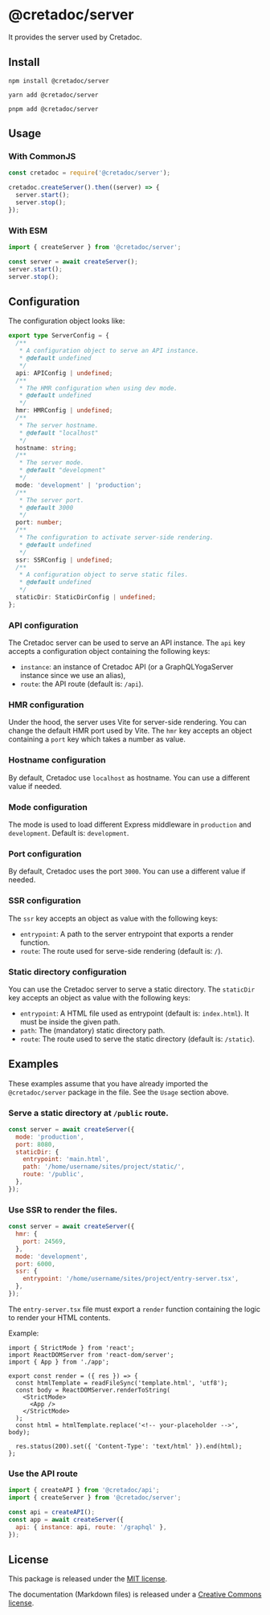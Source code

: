 # @cretadoc/server

It provides the server used by Cretadoc.

## Install

```
npm install @cretadoc/server
```

```
yarn add @cretadoc/server
```

```
pnpm add @cretadoc/server
```

## Usage

### With CommonJS

```cjs
const cretadoc = require('@cretadoc/server');

cretadoc.createServer().then((server) => {
  server.start();
  server.stop();
});
```

### With ESM

```mjs
import { createServer } from '@cretadoc/server';

const server = await createServer();
server.start();
server.stop();
```

## Configuration

The configuration object looks like:

```ts
export type ServerConfig = {
  /**
   * A configuration object to serve an API instance.
   * @default undefined
   */
  api: APIConfig | undefined;
  /**
   * The HMR configuration when using dev mode.
   * @default undefined
   */
  hmr: HMRConfig | undefined;
  /**
   * The server hostname.
   * @default "localhost"
   */
  hostname: string;
  /**
   * The server mode.
   * @default "development"
   */
  mode: 'development' | 'production';
  /**
   * The server port.
   * @default 3000
   */
  port: number;
  /**
   * The configuration to activate server-side rendering.
   * @default undefined
   */
  ssr: SSRConfig | undefined;
  /**
   * A configuration object to serve static files.
   * @default undefined
   */
  staticDir: StaticDirConfig | undefined;
};
```

### API configuration

The Cretadoc server can be used to serve an API instance. The `api` key accepts a configuration object containing the following keys:

- `instance`: an instance of Cretadoc API (or a GraphQLYogaServer instance since we use an alias),
- `route`: the API route (default is: `/api`).

### HMR configuration

Under the hood, the server uses Vite for server-side rendering. You can change the default HMR port used by Vite. The `hmr` key accepts an object containing a `port` key which takes a number as value.

### Hostname configuration

By default, Cretadoc use `localhost` as hostname. You can use a different value if needed.

### Mode configuration

The mode is used to load different Express middleware in `production` and `development`. Default is: `development`.

### Port configuration

By default, Cretadoc uses the port `3000`. You can use a different value if needed.

### SSR configuration

The `ssr` key accepts an object as value with the following keys:

- `entrypoint`: A path to the server entrypoint that exports a render function.
- `route`: The route used for serve-side rendering (default is: `/`).

### Static directory configuration

You can use the Cretadoc server to serve a static directory. The `staticDir` key accepts an object as value with the following keys:

- `entrypoint`: A HTML file used as entrypoint (default is: `index.html`). It must be inside the given path.
- `path`: The (mandatory) static directory path.
- `route`: The route used to serve the static directory (default is: `/static`).

## Examples

These examples assume that you have already imported the `@cretadoc/server` package in the file. See the `Usage` section above.

### Serve a static directory at `/public` route.

```javascript
const server = await createServer({
  mode: 'production',
  port: 8080,
  staticDir: {
    entrypoint: 'main.html',
    path: '/home/username/sites/project/static/',
    route: '/public',
  },
});
```

### Use SSR to render the files.

```javascript
const server = await createServer({
  hmr: {
    port: 24569,
  },
  mode: 'development',
  port: 6000,
  ssr: {
    entrypoint: '/home/username/sites/project/entry-server.tsx',
  },
});
```

The `entry-server.tsx` file must export a `render` function containing the logic to render your HTML contents.

Example:

```tsx
import { StrictMode } from 'react';
import ReactDOMServer from 'react-dom/server';
import { App } from './app';

export const render = ({ res }) => {
  const htmlTemplate = readFileSync('template.html', 'utf8');
  const body = ReactDOMServer.renderToString(
    <StrictMode>
      <App />
    </StrictMode>
  );
  const html = htmlTemplate.replace('<!-- your-placeholder -->', body);

  res.status(200).set({ 'Content-Type': 'text/html' }).end(html);
};
```

### Use the API route

```javascript
import { createAPI } from '@cretadoc/api';
import { createServer } from '@cretadoc/server';

const api = createAPI();
const app = await createServer({
  api: { instance: api, route: '/graphql' },
});
```

## License

This package is released under the [MIT license](./LICENSE).

The documentation (Markdown files) is released under a [Creative Commons license](./LICENSE-docs).

